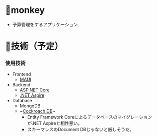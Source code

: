 # 🐒monkey

- 予算管理をするアプリケーション

# 🧭技術（予定）
### 使用技術
- Frontend
  - [MAUI](https://learn.microsoft.com/ja-jp/dotnet/maui/?view=net-maui-8.0)
- Backend
  - [ASP.NET Core](https://dotnet.microsoft.com/ja-jp/apps/aspnet)
  - [.NET Aspire](https://learn.microsoft.com/ja-jp/dotnet/aspire/)
- Database
  - MongoDB
  - ~[Cockroach DB](https://cockroachlabs.cloud/)~
    - Entity Framework Coreによるデータベースのマイグレーションが.NET Aspireと相性悪い。
    - スキーマレスのDocument DBじゃないと厳しそうだ。
